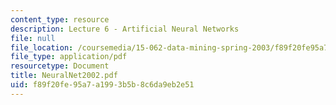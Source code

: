 ```yaml
---
content_type: resource
description: Lecture 6 - Artificial Neural Networks
file: null
file_location: /coursemedia/15-062-data-mining-spring-2003/f89f20fe95a7a1993b5b8c6da9eb2e51_NeuralNet2002.pdf
file_type: application/pdf
resourcetype: Document
title: NeuralNet2002.pdf
uid: f89f20fe-95a7-a199-3b5b-8c6da9eb2e51
---
```


